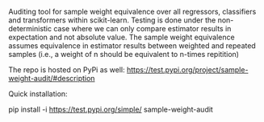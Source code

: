 Auditing tool for sample weight equivalence over all regressors, classifiers and transformers within scikit-learn.
Testing is done under the non-deterministic case where we can only compare estimator results in expectation and not absolute value.
The sample weight equivalence assumes equivalence in estimator results between weighted and repeated samples (i.e., a weight of n should be equivalent to n-times repitition)

The repo is hosted on PyPi as well: https://test.pypi.org/project/sample-weight-audit/#description

Quick installation:

pip install -i https://test.pypi.org/simple/ sample-weight-audit
